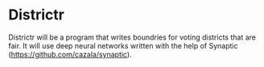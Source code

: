 # Districtr

Districtr will be a program that writes boundries for voting districts that are fair. It will use deep neural networks written with the 
help of Synaptic (https://github.com/cazala/synaptic).
